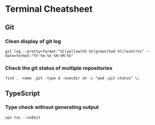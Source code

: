 # Terminal Cheatsheet

## Git

### Clean display of git log

```
git log --pretty=format:"%C(yellow)%h %C(green)%ad %C(reset)%s" --date=format:"%Y-%m-%d %H:%M:%S"
```

### Check the git status of multiple repositories

```
find . -name .git -type d -execdir sh -c "pwd ;git status" \;
```

## TypeScript

### Type check without generating output

```
npx tsc --noEmit
```